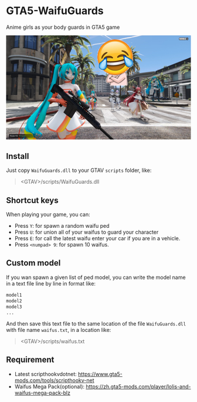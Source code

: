 # GTA5-WaifuGuards

Anime girls as your body guards in GTA5 game

![](./docs/images/cover.png)

## Install

Just copy ``WaifuGuards.dll`` to your GTAV ``scripts`` folder, like:
> &lt;GTAV>/scripts/WaifuGuards.dll

## Shortcut keys

When playing your game, you can:

+ Press ``Y``: for spawn a random waifu ped
+ Press ``U``: for union all of your waifus to guard your character
+ Press ``E``: for call the latest waifu enter your car if you are in a vehicle.
+ Press ``<numpad> 9``: for spawn 10 waifus.

## Custom model

If you wan spawn a given list of ped model, you can write the model name in a text file line by line in format like:

```
model1
model2
model3
...
```

And then save this text file to the same location of the file ``WaifuGuards.dll`` with file name ``waifus.txt``, in a location like:
> &lt;GTAV>/scripts/waifus.txt

## Requirement

+ Latest scripthookvdotnet: https://www.gta5-mods.com/tools/scripthookv-net
+ Waifus Mega Pack(optional): https://zh.gta5-mods.com/player/lolis-and-waifus-mega-pack-blz
